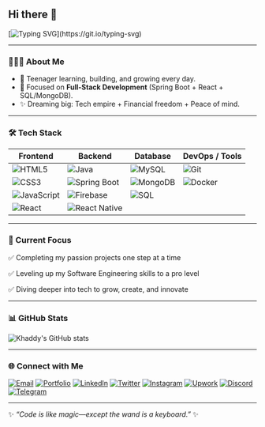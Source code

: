 ## Hi there 👋

<!-- Typing Effect -->
[![Typing SVG](https://readme-typing-svg.demolab.com?font=Fira+Code&weight=600&size=26&pause=1000&color=F7768E&width=900&lines=Hi+%F0%9F%91%8B!+I'm+Adebayo+Khadijah+(Khaddy);Full-Stack+Engineer+%26+tech+enthusiast;Coding+my+way+to+a+tech+empire+🚀;Building+cool+projects+one+line+at+a+time!)](https://git.io/typing-svg)

---

### 👩🏽‍💻 About Me  
- 🌱 Teenager learning, building, and growing every day.
- 🎯 Focused on **Full-Stack Development** (Spring Boot + React + SQL/MongoDB).  
- ✨ Dreaming big: Tech empire + Financial freedom + Peace of mind.  

---

### 🛠️ Tech Stack  

| Frontend | Backend | Database | DevOps / Tools |
|----------|---------|----------|----------------|
| ![HTML5](https://img.shields.io/badge/HTML5-E34F26?style=for-the-badge&logo=html5&logoColor=white) | ![Java](https://img.shields.io/badge/Java-ED8B00?style=for-the-badge&logo=openjdk&logoColor=white) | ![MySQL](https://img.shields.io/badge/MySQL-005C84?style=for-the-badge&logo=mysql&logoColor=white) | ![Git](https://img.shields.io/badge/Git-F05032?style=for-the-badge&logo=git&logoColor=white) |
| ![CSS3](https://img.shields.io/badge/CSS3-1572B6?style=for-the-badge&logo=css3&logoColor=white) | ![Spring Boot](https://img.shields.io/badge/Spring%20Boot-6DB33F?style=for-the-badge&logo=springboot&logoColor=white) | ![MongoDB](https://img.shields.io/badge/MongoDB-4EA94B?style=for-the-badge&logo=mongodb&logoColor=white) | ![Docker](https://img.shields.io/badge/Docker-2496ED?style=for-the-badge&logo=docker&logoColor=white) |
| ![JavaScript](https://img.shields.io/badge/JavaScript-F7DF1E?style=for-the-badge&logo=javascript&logoColor=black) | ![Firebase](https://img.shields.io/badge/Firebase-FFCA28?style=for-the-badge&logo=firebase&logoColor=black) |![SQL](https://img.shields.io/badge/SQL-003B57?style=for-the-badge&logo=sqlite&logoColor=white) |
| ![React](https://img.shields.io/badge/React-20232A?style=for-the-badge&logo=react&logoColor=61DAFB) | ![React Native](https://img.shields.io/badge/React_Native-20232A?style=for-the-badge&logo=react&logoColor=61DAFB) | 

---

### 🚀 Current Focus  
✅ Completing my passion projects one step at a time

✅ Leveling up my Software Engineering skills to a pro level

✅ Diving deeper into tech to grow, create, and innovate

---

### 📊 GitHub Stats  
![Khaddy's GitHub stats](https://github-readme-stats.vercel.app/api?username=KhaddyX&show_icons=true&theme=radical)  

---

### 🌐 Connect with Me  

[![Email](https://img.shields.io/badge/Email-D14836?style=for-the-badge&logo=gmail&logoColor=white)](mailto:adebayokhaddy@gmail.com)
[![Portfolio](https://img.shields.io/badge/Portfolio-devKhaddy.com-0D9488?style=for-the-badge&logo=globe&logoColor=white)]([https://Html-portfolio.com](https://khaddyx.github.io/KhaddyX-Portfolio/))
[![LinkedIn](https://img.shields.io/badge/LinkedIn-0A66C2?style=for-the-badge&logo=linkedin&logoColor=white)](https://linkedin.com/in/khadija-adebayo)
[![Twitter](https://img.shields.io/badge/Twitter-1DA1F2?style=for-the-badge&logo=twitter&logoColor=white)](https://twitter.com/devKhaddy)
[![Instagram](https://img.shields.io/badge/Instagram-E4405F?style=for-the-badge&logo=instagram&logoColor=white)](https://instagram.com/devkhaddy)
[![Upwork](https://img.shields.io/badge/Upwork-6fda44?style=for-the-badge&logo=upwork&logoColor=white)](https://www.upwork.com/freelancers/~YOUR-ID)
[![Discord](https://img.shields.io/badge/Discord-5865F2?style=for-the-badge&logo=discord&logoColor=white)](https://discord.gg/iam.khaddy)
[![Telegram](https://img.shields.io/badge/Telegram-0088cc?style=for-the-badge&logo=telegram&logoColor=white)](https://t.me/KhaddyX)



---

✨ *“Code is like magic—except the wand is a keyboard.”* ✨




